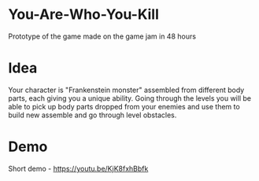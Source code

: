 # You-Are-Who-You-Kill

Prototype of the game made on the game jam in 48 hours

# Idea

Your character is "Frankenstein monster" assembled from different body parts, each giving you a unique ability. Going through the levels you will be able to pick up body parts dropped from your enemies and use them to build new assemble and go through level obstacles.

# Demo

Short demo - https://youtu.be/KjK8fxhBbfk
